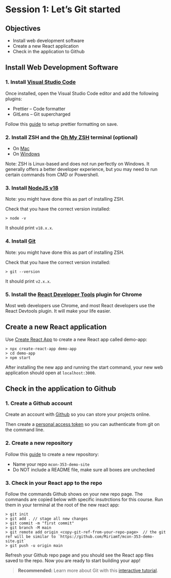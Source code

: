 # Session 1: Let’s Git started

## Objectives

- Install web development software
- Create a new React application
- Check in the application to Github

## Install Web Development Software

### 1. Install [Visual Studio Code](https://code.visualstudio.com/)

Once installed, open the Visual Studio Code editor and add the following plugins:

- Prettier – Code formatter
- GitLens – Git supercharged

Follow this [guide](https://scottsauber.com/2017/06/10/prettier-format-on-save-never-worry-about-formatting-javascript-again/) to setup prettier formatting on save.

### 2. Install ZSH and the [Oh My ZSH](https://ohmyz.sh/) terminal (optional)

- On [Mac](https://github.com/ohmyzsh/ohmyzsh/wiki)
- On [Windows](https://dev.to/vsalbuq/how-to-install-oh-my-zsh-on-windows-10-home-edition-49g2)

Note: ZSH is Linux-based and does not run perfectly on Windows. It generally offers a better developer experience, but you may need to run certain commands from CMD or Powershell.

### 3. Install [NodeJS v18](https://nodejs.org/en/)

Note: you might have done this as part of installing ZSH.

Check that you have the correct version installed:

```
> node -v
```

It should print `v18.x.x`.

### 4. Install [Git](https://git-scm.com/downloads)

Note: you might have done this as part of installing ZSH.

Check that you have the correct version installed:

```
> git --version
```

It should print `v2.x.x`.

### 5. Install the [React Developer Tools](https://chrome.google.com/webstore/detail/react-developer-tools/fmkadmapgofadopljbjfkapdkoienihi?hl=en) plugin for Chrome

Most web developers use Chrome, and most React developers use the React Devtools plugin. It will make your life easier.

## Create a new React application

Use [Create React App](https://create-react-app.dev/) to create a new React app called demo-app:

```
> npx create-react-app demo-app
> cd demo-app
> npm start
```

After installing the new app and running the start command, your new web application should open at `localhost:3000`.

## Check in the application to Github

### 1. Create a Github account

Create an account with [Github](https://github.com/) so you can store your projects online.

Then create a [personal access token](https://docs.github.com/en/authentication/keeping-your-account-and-data-secure/creating-a-personal-access-token) so you can authenticate from git on the command line.

### 2. Create a new repository

Follow this [guide](https://docs.github.com/en/get-started/quickstart/hello-world) to create a new repository:

- Name your repo `mcon-353-demo-site`
- Do NOT include a README file, make sure all boxes are unchecked

### 3. Check in your React app to the repo

Follow the commands Github shows on your new repo page. The commands are copied below with specific insutrctions for this course. Run them in your terminal at the root of the new react app:

```
> git init
> git add . // stage all new changes
> git commit -m "first commit"
> git branch -M main
> git remote add origin <copy-git-ref-from-your-repo-page>  // the git ref will be similar to `https://github.com/MiriamT/mcon-353-demo-site.git`
> git push -u origin main
```

Refresh your Github repo page and you should see the React app files saved to the repo. Now you are ready to start building your app!

> **Recommended:** Learn more about Git with this [interactive tutorial](https://learngitbranching.js.org/?locale=en_US).
